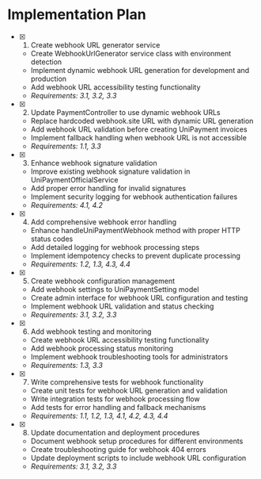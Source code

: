 # Implementation Plan

- [x] 1. Create webhook URL generator service

  - Create WebhookUrlGenerator service class with environment detection
  - Implement dynamic webhook URL generation for development and production
  - Add webhook URL accessibility testing functionality
  - _Requirements: 3.1, 3.2, 3.3_

- [x] 2. Update PaymentController to use dynamic webhook URLs

  - Replace hardcoded webhook.site URL with dynamic URL generation
  - Add webhook URL validation before creating UniPayment invoices
  - Implement fallback handling when webhook URL is not accessible
  - _Requirements: 1.1, 3.3_

- [x] 3. Enhance webhook signature validation

  - Improve existing webhook signature validation in UniPaymentOfficialService
  - Add proper error handling for invalid signatures
  - Implement security logging for webhook authentication failures
  - _Requirements: 4.1, 4.2_

- [x] 4. Add comprehensive webhook error handling

  - Enhance handleUniPaymentWebhook method with proper HTTP status codes
  - Add detailed logging for webhook processing steps
  - Implement idempotency checks to prevent duplicate processing
  - _Requirements: 1.2, 1.3, 4.3, 4.4_

- [x] 5. Create webhook configuration management

  - Add webhook settings to UniPaymentSetting model
  - Create admin interface for webhook URL configuration and testing
  - Implement webhook URL validation and status checking
  - _Requirements: 3.1, 3.2, 3.3_

- [x] 6. Add webhook testing and monitoring

  - Create webhook URL accessibility testing functionality
  - Add webhook processing status monitoring
  - Implement webhook troubleshooting tools for administrators
  - _Requirements: 1.3, 3.3_

- [x] 7. Write comprehensive tests for webhook functionality

  - Create unit tests for webhook URL generation and validation
  - Write integration tests for webhook processing flow
  - Add tests for error handling and fallback mechanisms
  - _Requirements: 1.1, 1.2, 1.3, 4.1, 4.2, 4.3, 4.4_

- [x] 8. Update documentation and deployment procedures
  - Document webhook setup procedures for different environments
  - Create troubleshooting guide for webhook 404 errors
  - Update deployment scripts to include webhook URL configuration
  - _Requirements: 3.1, 3.2, 3.3_
